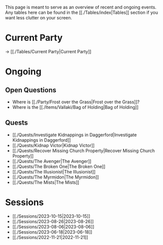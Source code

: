 This page is meant to serve as an overview of recent and ongoing events. Any tables here can be found in the [[./Tables/index|Tables]] section if you want less clutter on your screen.
# Current Party

-> [[./Tables/Current Party|Current Party]]

# Ongoing
## Open Questions

- Where is [[./Party/Frost over the Grass|Frost over the Grass]]?
- Where is the [[./Items/Vallaki/Bag of Holding|Bag of Holding]]

## Quests
- [[./Quests/Investigate Kidnappings in Daggerford|Investigate Kidnappings in Daggerford]]
- [[./Quests/Kidnap Victor|Kidnap Victor]]
- [[./Quests/Recover Missing Church Property|Recover Missing Church Property]]
- [[./Quests/The Avenger|The Avenger]]
- [[./Quests/The Broken One|The Broken One]]
- [[./Quests/The Illusionist|The Illusionist]]
- [[./Quests/The Myrmidon|The Myrmidon]]
- [[./Quests/The Mists|The Mists]]

# Sessions
- [[./Sessions/2023-10-15|2023-10-15]]
- [[./Sessions/2023-08-26|2023-08-26]]
- [[./Sessions/2023-08-06|2023-08-06]]
- [[./Sessions/2023-06-18|2023-06-18]]
- [[./Sessions/2022-11-21|2022-11-21]]
